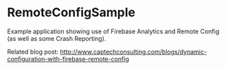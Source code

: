 # RemoteConfigSample
Example application showing use of Firebase Analytics and Remote Config (as well as some Crash Reporting).

Related blog post: http://www.captechconsulting.com/blogs/dynamic-configuration-with-firebase-remote-config
